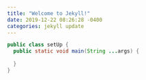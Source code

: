 ```yaml
---
title: "Welcome to Jekyll!"
date: 2019-12-22 08:26:28 -0400
categories: jekyll update
---
```


````java
public class setUp {
  public static void main(String ...args) {
    
  }
}
````
